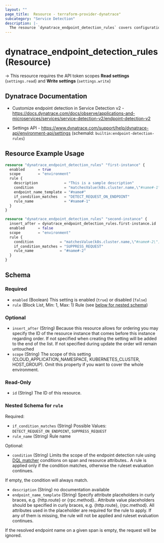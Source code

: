 ```yaml
---
layout: ""
page_title:  Resource - terraform-provider-dynatrace"
subcategory: "Service Detection"
description: |-
  The resource `dynatrace_endpoint_detection_rules` covers configuration for endpoint detection rules
---
```


# dynatrace_endpoint_detection_rules (Resource)

-> This resource requires the API token scopes **Read settings** (`settings.read`) and **Write settings** (`settings.write`)

## Dynatrace Documentation

- Customize endpoint detection in Service Detection v2 - https://docs.dynatrace.com/docs/observe/applications-and-microservices/services/service-detection-v2/endpoint-detection-v2

- Settings API - https://www.dynatrace.com/support/help/dynatrace-api/environment-api/settings (schemaId: `builtin:endpoint-detection-rules`)

## Resource Example Usage

```terraform
resource "dynatrace_endpoint_detection_rules" "first-instance" {
  enabled      = true
  scope        = "environment"
  rule {
    description            = "This is a sample description"
    condition              = "matchesValue(k8s.cluster.name,\"#name#-1\")"
    endpoint_name_template = "#name#"
    if_condition_matches   = "DETECT_REQUEST_ON_ENDPOINT"
    rule_name              = "#name#-1"
  }
}

resource "dynatrace_endpoint_detection_rules" "second-instance" {
  insert_after = dynatrace_endpoint_detection_rules.first-instance.id
  enabled      = false
  scope        = "environment"
  rule {
    condition            = "matchesValue(k8s.cluster.name,\"#name#-2\")"
    if_condition_matches = "SUPPRESS_REQUEST"
    rule_name            = "#name#-2"
  }
}
```

<!-- schema generated by tfplugindocs -->
## Schema

### Required

- `enabled` (Boolean) This setting is enabled (`true`) or disabled (`false`)
- `rule` (Block List, Min: 1, Max: 1) Rule (see [below for nested schema](#nestedblock--rule))

### Optional

- `insert_after` (String) Because this resource allows for ordering you may specify the ID of the resource instance that comes before this instance regarding order. If not specified when creating the setting will be added to the end of the list. If not specified during update the order will remain untouched
- `scope` (String) The scope of this setting (CLOUD_APPLICATION_NAMESPACE, KUBERNETES_CLUSTER, HOST_GROUP). Omit this property if you want to cover the whole environment.

### Read-Only

- `id` (String) The ID of this resource.

<a id="nestedblock--rule"></a>
### Nested Schema for `rule`

Required:

- `if_condition_matches` (String) Possible Values: `DETECT_REQUEST_ON_ENDPOINT`, `SUPPRESS_REQUEST`
- `rule_name` (String) Rule name

Optional:

- `condition` (String) Limits the scope of the endpoint detection rule using [DQL matcher](https://dt-url.net/l603wby) conditions on span and resource attributes.. A rule is applied only if the condition matches, otherwise the ruleset evaluation continues.

If empty, the condition will always match.
- `description` (String) no documentation available
- `endpoint_name_template` (String) Specify attribute placeholders in curly braces, e.g. {http.route} or {rpc.method}.. Attribute value placeholders should be specified in curly braces, e.g. {http.route}, {rpc.method}. All attributes used in the placeholder are required for the rule to apply. If any of them is missing, the rule will not be applied and ruleset evaluation continues.

If the resolved endpoint name on a given span is empty, the request will be ignored.
